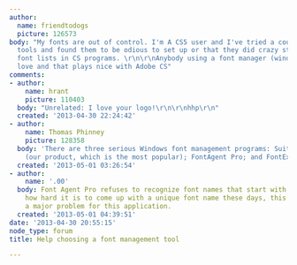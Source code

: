 ```yaml
---
author:
  name: friendtodogs
  picture: 126573
body: "My fonts are out of control. I'm A CS5 user and I've tried a couple font management
  tools and found them to be odious to set up or that they did crazy stuff to the
  font lists in CS programs. \r\n\r\nAnybody using a font manager (windows) that they
  love and that plays nice with Adobe CS"
comments:
- author:
    name: hrant
    picture: 110403
  body: "Unrelated: I love your logo!\r\n\r\nhhp\r\n"
  created: '2013-04-30 22:24:42'
- author:
    name: Thomas Phinney
    picture: 128358
  body: 'There are three serious Windows font management programs: Suitcase Fusion
    (our product, which is the most popular); FontAgent Pro; and FontExplorer X.'
  created: '2013-05-01 03:26:54'
- author:
    name: '.00'
  body: Font Agent Pro refuses to recognize font names that start with numbers. Given
    how hard it is to come up with a unique font name these days, this certainly is
    a major problem for this application.
  created: '2013-05-01 04:39:51'
date: '2013-04-30 20:55:15'
node_type: forum
title: Help choosing a font management tool

---
```


